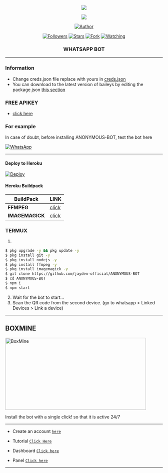  
<p align="center"> 
<img src="https://komarev.com/ghpvc/?username=jayden-official&color=brightgreen" />

<p align="center"> 
<img src="https://telegra.ph/file/998cb1994eafc039e2a8f.jpg" />
</p>

<p/>
<p align="center">
<a href="https://github.com/jayden-official"><img title="Author" src="https://img.shields.io/badge/ANONYMOUS-BOT-black?style=for-the-badge&logo=whatsApp"></a>
<p/>
<p align="center">
<a href="https://github.com/jayden-official?tab=followers"><img title="Followers" src="https://img.shields.io/github/followers/jayden-official?label=Followers&style=social"></a>
<a href="https://github.com/jayden-official/ANONYMOUS-BOT/stargazers/"><img title="Stars" src="https://img.shields.io/github/stars/jayden-official/ANONYMOUS-BOT?&style=social"></a>
<a href="https://github.com/jayden-official/ANONYMOUS-BOT/network/members"><img title="Fork" src="https://img.shields.io/github/forks/jayden-official/ANONYMOUS-BOT?style=social"></a>
<a href="https://github.com/jayden-official/ANONYMOUS-BOT/watchers"><img title="Watching" src="https://img.shields.io/github/watchers/jayden-official/ANONYMOUS-BOT?label=Watching&style=social"></a>
</p>



<h3 align="center">WHATSAPP BOT</h3>

***
### Information
- Change creds.json file replace with yours in [creds.json](https://github.com/Jayden-official/ANONYMOUS-BOT/edit/main/AnonymousSession/creds.json)
- You can download to the latest version of baileys by editing the package.json [this section](https://github.com/jayden-official/ANONYMOUS-BOT/blob/main/package.json#L42)

### FREE APIKEY
-  [click here](https://api.fgmods.xyz)

### For example
In case of doubt, before installing ANONYMOUS-BOT, test the bot here

[![WhatsApp](https://img.shields.io/badge/ANONYMOUS-BOT-25D366?style=for-the-badge&logo=whatsapp&logoColor=white)](https://linkbio.co/6032406az4dFk) 

***

#### Deploy to Heroku
[![Deploy](https://www.herokucdn.com/deploy/button.svg)](https://heroku.com/deploy?template=https://github.com/khalid-official/BUMBLEBEE-BOT)


#### Heroku Buildpack
| BuildPack | LINK |
|--------|--------|
| **FFMPEG** |[click](https://github.com/jonathanong/heroku-buildpack-ffmpeg-latest) |
| **IMAGEMAGICK** | [click](https://github.com/DuckyTeam/heroku-buildpack-imagemagick) |

### TERMUX
1. 
```sh
$ pkg upgrade -y && pkg update -y
$ pkg install git -y
$ pkg install nodejs -y
$ pkg install ffmpeg -y
$ pkg install imagemagick -y
$ git clone https://github.com/jayden-official/ANONYMOUS-BOT
$ cd ANONYMOUS-BOT
$ npm i 
$ npm start
```
2. Wait for the bot to start...
3. Scan the QR code from the second device. (go to whatsapp > Linked Devices > Link a device)
---------


## BOXMINE

<a href="https://dash.boxmineworld.com/register?ref=Mb0BN5ny"><img src="https://k.top4top.io/p_2413wh2bh0.jpg" width="450" height="230" alt="BoxMine"/></a>

Install the bot with a single click! so that it is active 24/7

---------
* Create an account [`here`](https://dash.boxmineworld.com/register?ref=Mb0BN5ny)
* Tutorial [`Click Here`](https://youtu.be/xFqjKN1Qt80)

* Dashboard [`Click here`](https://dash.boxmineworld.com)
* Panel [`Click here`](https://panel.boxmineworld.com/)

---------
